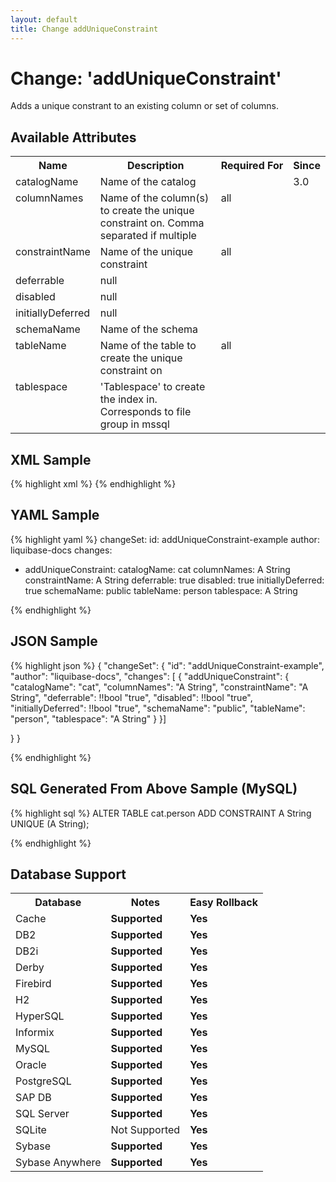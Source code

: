 ```yaml
---
layout: default
title: Change addUniqueConstraint
---
```


<!-- ====================================================== -->
<!-- GENERATED BY ChangeDocGenerator DO NOT MODIFY MANUALLY -->
<!-- ====================================================== -->

# Change: 'addUniqueConstraint'

Adds a unique constrant to an existing column or set of columns.

## Available Attributes ##

<table>
<tr><th>Name</th><th>Description</th><th>Required&nbsp;For</th><th>Since</th></tr>
<tr><td style='vertical-align: top'>catalogName</td><td>Name of the catalog</td><td style='vertical-align: top'></td><td style='vertical-align: top'>3.0</td></tr>
<tr><td style='vertical-align: top'>columnNames</td><td>Name of the column(s) to create the unique constraint on. Comma separated if multiple</td><td style='vertical-align: top'>all</td><td style='vertical-align: top'></td></tr>
<tr><td style='vertical-align: top'>constraintName</td><td>Name of the unique constraint</td><td style='vertical-align: top'>all</td><td style='vertical-align: top'></td></tr>
<tr><td style='vertical-align: top'>deferrable</td><td>null</td><td style='vertical-align: top'></td><td style='vertical-align: top'></td></tr>
<tr><td style='vertical-align: top'>disabled</td><td>null</td><td style='vertical-align: top'></td><td style='vertical-align: top'></td></tr>
<tr><td style='vertical-align: top'>initiallyDeferred</td><td>null</td><td style='vertical-align: top'></td><td style='vertical-align: top'></td></tr>
<tr><td style='vertical-align: top'>schemaName</td><td>Name of the schema</td><td style='vertical-align: top'></td><td style='vertical-align: top'></td></tr>
<tr><td style='vertical-align: top'>tableName</td><td>Name of the table to create the unique constraint on</td><td style='vertical-align: top'>all</td><td style='vertical-align: top'></td></tr>
<tr><td style='vertical-align: top'>tablespace</td><td>'Tablespace' to create the index in. Corresponds to file group in mssql</td><td style='vertical-align: top'></td><td style='vertical-align: top'></td></tr>
</table>

## XML Sample ##

{% highlight xml %}
<changeSet author="liquibase-docs" id="addUniqueConstraint-example">
    <addUniqueConstraint catalogName="cat"
            columnNames="A String"
            constraintName="A String"
            deferrable="true"
            disabled="true"
            initiallyDeferred="true"
            schemaName="public"
            tableName="person"
            tablespace="A String"/>
</changeSet>
{% endhighlight %}

## YAML Sample ##

{% highlight yaml %}
changeSet:
  id: addUniqueConstraint-example
  author: liquibase-docs
  changes:
  - addUniqueConstraint:
      catalogName: cat
      columnNames: A String
      constraintName: A String
      deferrable: true
      disabled: true
      initiallyDeferred: true
      schemaName: public
      tableName: person
      tablespace: A String

{% endhighlight %}

## JSON Sample ##

{% highlight json %}
{
  "changeSet": {
    "id": "addUniqueConstraint-example",
    "author": "liquibase-docs",
    "changes": [
      {
        "addUniqueConstraint": {
          "catalogName": "cat",
          "columnNames": "A String",
          "constraintName": "A String",
          "deferrable": !!bool "true",
          "disabled": !!bool "true",
          "initiallyDeferred": !!bool "true",
          "schemaName": "public",
          "tableName": "person",
          "tablespace": "A String"
        }
      }]
    
  }
}

{% endhighlight %}

## SQL Generated From Above Sample (MySQL)

{% highlight sql %}
ALTER TABLE cat.person ADD CONSTRAINT A String UNIQUE (A String);


{% endhighlight %}

## Database Support

<table style='border:1;'>
<tr><th>Database</th><th>Notes</th><th>Easy Rollback</th></tr>
<tr><td>Cache</td><td><b>Supported</b></td><td><b>Yes</b></td></tr>
<tr><td>DB2</td><td><b>Supported</b></td><td><b>Yes</b></td></tr>
<tr><td>DB2i</td><td><b>Supported</b></td><td><b>Yes</b></td></tr>
<tr><td>Derby</td><td><b>Supported</b></td><td><b>Yes</b></td></tr>
<tr><td>Firebird</td><td><b>Supported</b></td><td><b>Yes</b></td></tr>
<tr><td>H2</td><td><b>Supported</b></td><td><b>Yes</b></td></tr>
<tr><td>HyperSQL</td><td><b>Supported</b></td><td><b>Yes</b></td></tr>
<tr><td>Informix</td><td><b>Supported</b></td><td><b>Yes</b></td></tr>
<tr><td>MySQL</td><td><b>Supported</b></td><td><b>Yes</b></td></tr>
<tr><td>Oracle</td><td><b>Supported</b></td><td><b>Yes</b></td></tr>
<tr><td>PostgreSQL</td><td><b>Supported</b></td><td><b>Yes</b></td></tr>
<tr><td>SAP DB</td><td><b>Supported</b></td><td><b>Yes</b></td></tr>
<tr><td>SQL Server</td><td><b>Supported</b></td><td><b>Yes</b></td></tr>
<tr><td>SQLite</td><td>Not Supported</td><td><b>Yes</b></td></tr>
<tr><td>Sybase</td><td><b>Supported</b></td><td><b>Yes</b></td></tr>
<tr><td>Sybase Anywhere</td><td><b>Supported</b></td><td><b>Yes</b></td></tr>
</table>
